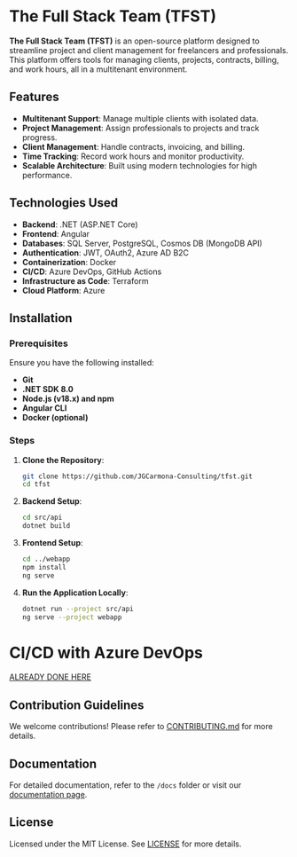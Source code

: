 # The Full Stack Team (TFST)

**The Full Stack Team (TFST)** is an open-source platform designed to streamline project and client management for freelancers and professionals. This platform offers tools for managing clients, projects, contracts, billing, and work hours, all in a multitenant environment.

## Features

- **Multitenant Support**: Manage multiple clients with isolated data.
- **Project Management**: Assign professionals to projects and track progress.
- **Client Management**: Handle contracts, invoicing, and billing.
- **Time Tracking**: Record work hours and monitor productivity.
- **Scalable Architecture**: Built using modern technologies for high performance.

## Technologies Used

- **Backend**: .NET (ASP.NET Core)
- **Frontend**: Angular
- **Databases**: SQL Server, PostgreSQL, Cosmos DB (MongoDB API)
- **Authentication**: JWT, OAuth2, Azure AD B2C
- **Containerization**: Docker
- **CI/CD**: Azure DevOps, GitHub Actions
- **Infrastructure as Code**: Terraform
- **Cloud Platform**: Azure

## Installation

### Prerequisites
Ensure you have the following installed:
- **Git**
- **.NET SDK 8.0**
- **Node.js (v18.x) and npm**
- **Angular CLI**
- **Docker (optional)**

### Steps
1. **Clone the Repository**:
   ```bash
   git clone https://github.com/JGCarmona-Consulting/tfst.git
   cd tfst
   ```

2. **Backend Setup**:
   ```bash
   cd src/api
   dotnet build
   ```

3. **Frontend Setup**:
   ```bash
   cd ../webapp
   npm install
   ng serve
   ```

4. **Run the Application Locally**:
   ```bash
   dotnet run --project src/api
   ng serve --project webapp
   ```

# CI/CD with Azure DevOps

[ALREADY DONE HERE](https://dev.azure.com/jgcarmona/TheFullStackTeam/)

## Contribution Guidelines
We welcome contributions! Please refer to [CONTRIBUTING.md](CONTRIBUTING.md) for more details.

## Documentation
For detailed documentation, refer to the `/docs` folder or visit our [documentation page](docs/README.md).

## License
Licensed under the MIT License. See [LICENSE](LICENSE) for more details.
